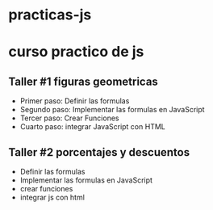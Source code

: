 # practicas-js
# curso practico de js

## Taller #1 figuras geometricas 

- Primer paso: Definir las formulas 
- Segundo paso: Implementar las formulas en JavaScript
- Tercer paso: Crear Funciones
- Cuarto paso: integrar JavaScript con HTML

## Taller #2 porcentajes y descuentos  
- Definir las formulas 
- Implementar las formulas en JavaScript
- crear funciones
- integrar js con html
